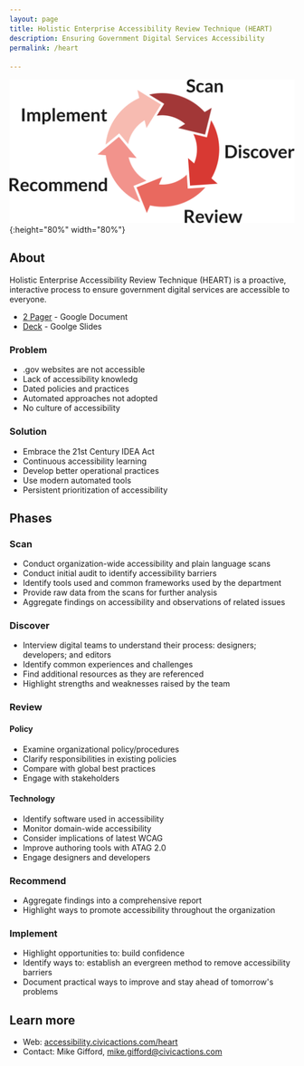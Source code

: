 ```yaml
---
layout: page
title: Holistic Enterprise Accessibility Review Technique (HEART)
description: Ensuring Government Digital Services Accessibility
permalink: /heart

---
```


![Image with the 5 phases of the HEART process](/assets/img/heart.png){:height="80%" width="80%"}

## About

Holistic Enterprise Accessibility Review Technique (HEART) is a proactive, interactive process to ensure government digital services are accessible to everyone.

- [2 Pager](https://docs.google.com/document/d/1rZxWteDvRIJDuc0AN381oDlZhtyZQQZzm5GD3RXbKmY/edit#) - Google Document
- [Deck](https://docs.google.com/presentation/d/1H6bhM6wqFIds3cXCI3eE0YD65_GmYKzwRviuhs4Jj7s/edit?usp=sharing) - Goolge Slides

### Problem

* .gov websites are not accessible
* Lack of accessibility knowledg
* Dated policies and practices
* Automated approaches not adopted
* No culture of accessibility

### Solution

* Embrace the 21st Century IDEA Act
* Continuous accessibility learning
* Develop better operational practices
* Use modern automated tools
* Persistent prioritization of accessibility

## Phases

### Scan

* Conduct organization-wide accessibility and plain language scans
* Conduct initial audit to identify accessibility barriers
* Identify tools used and common frameworks used by the department
* Provide raw data from the scans for further analysis
* Aggregate findings on accessibility and observations of related issues

### Discover

* Interview digital teams to understand their process: designers; developers; and editors
* Identify common experiences and challenges
* Find additional resources as they are referenced
* Highlight strengths and weaknesses raised by the team

### Review

#### Policy

* Examine organizational policy/procedures
* Clarify responsibilities in existing policies
* Compare with global best practices
* Engage with stakeholders

#### Technology

* Identify software used in accessibility
* Monitor domain-wide accessibility
* Consider implications of latest WCAG
* Improve authoring tools with ATAG 2.0
* Engage designers and developers

### Recommend

* Aggregate findings into a comprehensive report
* Highlight ways to promote accessibility throughout the organization

### Implement

* Highlight opportunities to: build confidence
* Identify ways to: establish an evergreen method to remove accessibility barriers
* Document practical ways to improve and stay ahead of tomorrow's problems

## Learn more

* Web: [accessibility.civicactions.com/heart](https://accessibility.civicactions.com/heart)
* Contact: Mike Gifford, [mike.gifford@civicactions.com](mailto:mike.gifford@civicactions.com)
